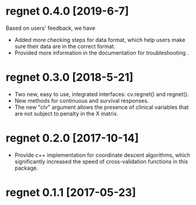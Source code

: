 # regnet 0.4.0 [2019-6-7]

Based on users' feedback, we have
* Added more checking steps for data format, which help users make sure their data are in the correct format.
* Provided more information in the documentation for troubleshooting .

# regnet 0.3.0 [2018-5-21]

* Two new, easy to use, integrated interfaces: cv.regnet() and regnet().
* New methods for continuous and survival responses.
* The new "clv" argument allows the presence of clinical variables that are not subject to penalty in the X matrix.

# regnet 0.2.0 [2017-10-14]

* Provide c++ implementation for coordinate descent algorithms, which significantly increased the speed of cross-validation functions in this package.

# regnet 0.1.1 [2017-05-23]






